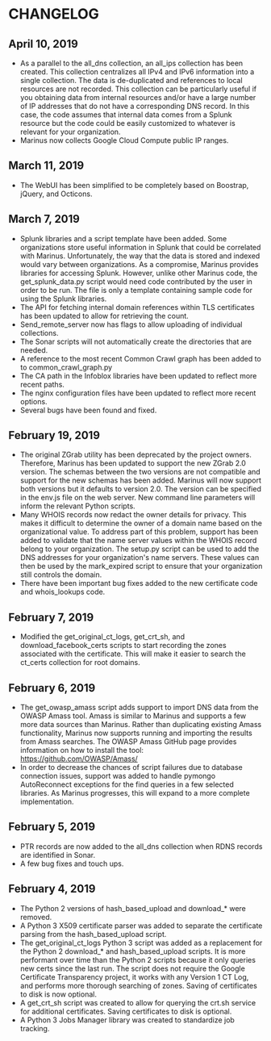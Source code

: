 # CHANGELOG

## April 10, 2019
* As a parallel to the all_dns collection, an all_ips collection has been created. This collection centralizes all IPv4 and IPv6 information into a single collection. The data is de-duplicated and references to local resources are not recorded. This collection can be particularly useful if you obtaining data from internal resources and/or have a large number of IP addresses that do not have a corresponding DNS record. In this case, the code assumes that internal data comes from a Splunk resource but the code could be easily customized to whatever is relevant for your organization.
* Marinus now collects Google Cloud Compute public IP ranges.


## March 11, 2019
* The WebUI has been simplified to be completely based on Boostrap, jQuery, and Octicons.


## March 7, 2019
* Splunk libraries and a script template have been added. Some organizations store useful information in Splunk that could be correlated with Marinus. Unfortunately, the way that the data is stored and indexed would vary between organizations. As a compromise, Marinus provides libraries for accessing Splunk. However, unlike other Marinus code, the get_splunk_data.py script would need code contributed by the user in order to be run. The file is only a template containing sample code for using the Splunk libraries.
* The API for fetching internal domain references within TLS certificates has been updated to allow for retrieving the count.
* Send_remote_server now has flags to allow uploading of individual collections.
* The Sonar scripts will not automatically create the directories that are needed.
* A reference to the most recent Common Crawl graph has been added to to common_crawl_graph.py
* The CA path in the Infoblox libraries have been updated to reflect more recent paths.
* The nginx configuration files have been updated to reflect more recent options.
* Several bugs have been found and fixed. 


## February 19, 2019
* The original ZGrab utility has been deprecated by the project owners. Therefore, Marinus has been updated to support the new ZGrab 2.0 version. The schemas between the two versions are not compatible and support for the new schemas has been added. Marinus will now support both versions but it defaults to version 2.0. The version can be specified in the env.js file on the web server. New command line parameters will inform the relevant Python scripts.
* Many WHOIS records now redact the owner details for privacy. This makes it difficult to determine the owner of a domain name based on the organizational value. To address part of this problem, support has been added to validate that the name server values within the WHOIS record belong to your organization. The setup.py script can be used to add the DNS addresses for your organization's name servers. These values can then be used by the mark_expired script to ensure that your organization still controls the domain.
* There have been important bug fixes added to the new certificate code and whois_lookups code.


## February 7, 2019
* Modified the get_original_ct_logs, get_crt_sh, and download_facebook_certs scripts to start recording the zones associated with the certificate. This will make it easier to search the ct_certs collection for root domains.


## February 6, 2019
* The get_owasp_amass script adds support to import DNS data from the OWASP Amass tool. Amass is similar to Marinus and supports a few more data sources than Marinus. Rather than duplicating existing Amass functionality, Marinus now supports running and importing the results from Amass searches. The OWASP Amass GitHub page provides information on how to install the tool: https://github.com/OWASP/Amass/
* In order to decrease the chances of script failures due to database connection issues, support was added to handle pymongo AutoReconnect exceptions for the find queries in a few selected libraries. As Marinus progresses, this will expand to a more complete implementation.


## February 5, 2019
* PTR records are now added to the all_dns collection when RDNS records are identified in Sonar.
* A few bug fixes and touch ups.


## February 4, 2019
* The Python 2 versions of hash_based_upload and download_* were removed.
* A Python 3 X509 certificate parser was added to separate the certificate parsing from the hash_based_upload script.
* The get_original_ct_logs Python 3 script was added as a replacement for the Python 2 download_* and hash_based_upload scripts. It is more performant over time than the Python 2 scripts because it only queries new certs since the last run. The script does not require the Google Certificate Transparency project, it works with any Version 1 CT Log, and performs more thorough searching of zones. Saving of certificates to disk is now optional.
* A get_crt_sh script was created to allow for querying the crt.sh service for additional certificates. Saving certificates to disk is optional.
* A Python 3 Jobs Manager library was created to standardize job tracking.
